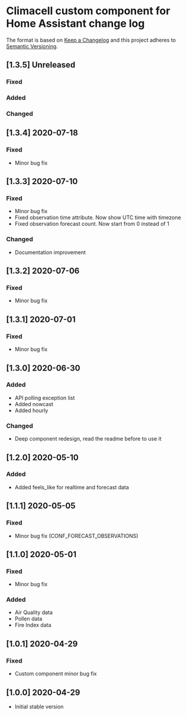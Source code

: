 # Climacell custom component for Home Assistant change log

The format is based on [Keep a Changelog](http://keepachangelog.com/)
and this project adheres to [Semantic Versioning](http://semver.org/).


## [1.3.5] Unreleased
### Fixed

### Added

### Changed

## [1.3.4] 2020-07-18
### Fixed
- Minor bug fix

## [1.3.3] 2020-07-10
### Fixed
- Minor bug fix
- Fixed observation time attribute. Now show UTC time with timezone
- Fixed observation forecast count. Now start from 0 instead of 1

### Changed
- Documentation improvement

## [1.3.2] 2020-07-06
### Fixed
- Minor bug fix 

## [1.3.1] 2020-07-01
### Fixed
- Minor bug fix 

## [1.3.0] 2020-06-30
### Added
- API polling exception list
- Added nowcast
- Added hourly

### Changed
- Deep component redesign, read the readme before to use it

## [1.2.0] 2020-05-10
### Added
- Added feels_like for realtime and forecast data

## [1.1.1] 2020-05-05
### Fixed
- Minor bug fix (CONF_FORECAST_OBSERVATIONS)

## [1.1.0] 2020-05-01
### Fixed
- Minor bug fix
### Added
- Air Quality data
- Pollen data
- Fire Index data

## [1.0.1] 2020-04-29
### Fixed
- Custom component minor bug fix

## [1.0.0] 2020-04-29
- Initial stable version